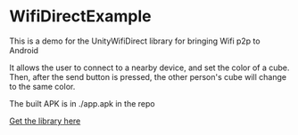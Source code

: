 # WifiDirectExample
This is a demo for the UnityWifiDirect library for bringing Wifi p2p to Android

It allows the user to connect to a nearby device, and set the color of a cube. Then, after the send button is pressed, the other person's cube will change to the same color.

The built APK is in ./app.apk in the repo

[Get the library here](https://github.com/saltyJeff/UnityWifiDirect)